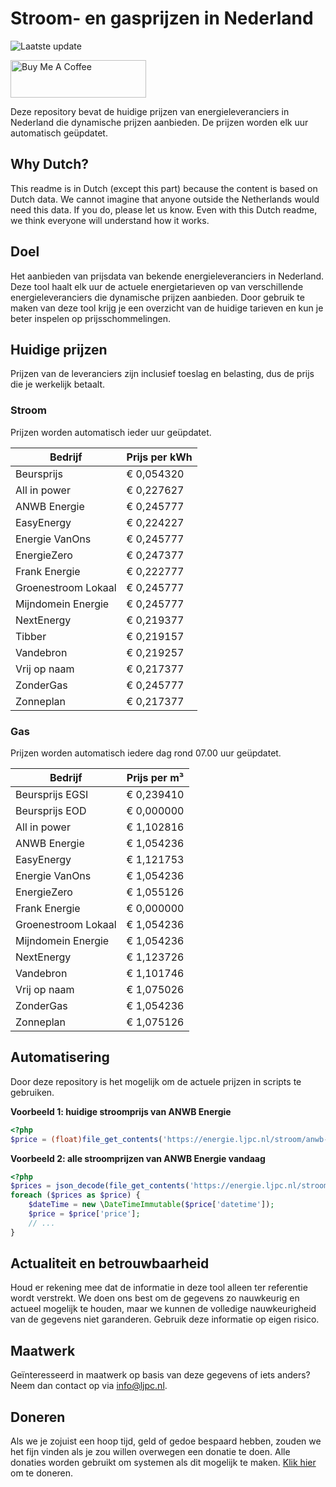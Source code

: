 # Stroom- en gasprijzen in Nederland

![Laatste update](https://img.shields.io/badge/laatste%20update-2024--02--20%2001%3A00%20CET-brightgreen)

<a href="https://www.buymeacoffee.com/Lars-" target="_blank"><img src="https://cdn.buymeacoffee.com/buttons/v2/default-orange.png" alt="Buy Me A Coffee" height="60" style="height: 60px !important;width: 217px !important;" ></a>

Deze repository bevat de huidige prijzen van energieleveranciers in Nederland die dynamische prijzen aanbieden. De prijzen worden elk uur automatisch geüpdatet.

## Why Dutch?

This readme is in Dutch (except this part) because the content is based on Dutch data. We cannot imagine that anyone outside the Netherlands would need this data. If you do, please let us know. Even with this Dutch readme, we think
everyone will understand how it works.

## Doel

Het aanbieden van prijsdata van bekende energieleveranciers in Nederland. Deze tool haalt elk uur de actuele energietarieven op van verschillende energieleveranciers die dynamische prijzen aanbieden. Door gebruik te maken van deze tool
krijg je een overzicht van de huidige tarieven en kun je beter inspelen op prijsschommelingen.

## Huidige prijzen

Prijzen van de leveranciers zijn inclusief toeslag en belasting, dus de prijs die je werkelijk betaalt.

### Stroom

Prijzen worden automatisch ieder uur geüpdatet.

 Bedrijf | Prijs per kWh 
---------|---------------
Beursprijs | € 0,054320
All in power | € 0,227627
ANWB Energie | € 0,245777
EasyEnergy | € 0,224227
Energie VanOns | € 0,245777
EnergieZero | € 0,247377
Frank Energie | € 0,222777
Groenestroom Lokaal | € 0,245777
Mijndomein Energie | € 0,245777
NextEnergy | € 0,219377
Tibber | € 0,219157
Vandebron | € 0,219257
Vrij op naam | € 0,217377
ZonderGas | € 0,245777
Zonneplan | € 0,217377


### Gas

Prijzen worden automatisch iedere dag rond 07.00 uur geüpdatet.

 Bedrijf | Prijs per m³ 
---------|--------------
Beursprijs EGSI | € 0,239410
Beursprijs EOD | € 0,000000
All in power | € 1,102816
ANWB Energie | € 1,054236
EasyEnergy | € 1,121753
Energie VanOns | € 1,054236
EnergieZero | € 1,055126
Frank Energie | € 0,000000
Groenestroom Lokaal | € 1,054236
Mijndomein Energie | € 1,054236
NextEnergy | € 1,123726
Vandebron | € 1,101746
Vrij op naam | € 1,075026
ZonderGas | € 1,054236
Zonneplan | € 1,075126


## Automatisering

Door deze repository is het mogelijk om de actuele prijzen in scripts te gebruiken.

**Voorbeeld 1: huidige stroomprijs van ANWB Energie**

```php
<?php
$price = (float)file_get_contents('https://energie.ljpc.nl/stroom/anwb-energie-nu.txt');

```

**Voorbeeld 2: alle stroomprijzen van ANWB Energie vandaag**

```php
<?php
$prices = json_decode(file_get_contents('https://energie.ljpc.nl/stroom/all-in-power-vandaag.json'),true);
foreach ($prices as $price) {
    $dateTime = new \DateTimeImmutable($price['datetime']);
    $price = $price['price'];
    // ...
}
```

## Actualiteit en betrouwbaarheid

Houd er rekening mee dat de informatie in deze tool alleen ter referentie wordt verstrekt. We doen ons best om de gegevens zo nauwkeurig en actueel mogelijk te houden, maar we kunnen de volledige nauwkeurigheid van de gegevens niet
garanderen. Gebruik deze informatie op eigen risico.

## Maatwerk

Geïnteresseerd in maatwerk op basis van deze gegevens of iets anders? Neem dan contact op
via [info@ljpc.nl](mailto:info@ljpc.nl?subject=Energie%20prijzen).

## Doneren

Als we je zojuist een hoop tijd, geld of gedoe bespaard hebben, zouden we het fijn vinden als je zou willen overwegen een
donatie te doen. Alle donaties worden gebruikt om systemen als dit mogelijk te
maken. [Klik hier](https://www.buymeacoffee.com/Lars-) om te doneren.
